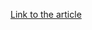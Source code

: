 [Link to the article](https://www.welivesecurity.com/en/we-live-science/talk-climate-change-people-action-interview-katharine-hayhoe/)
